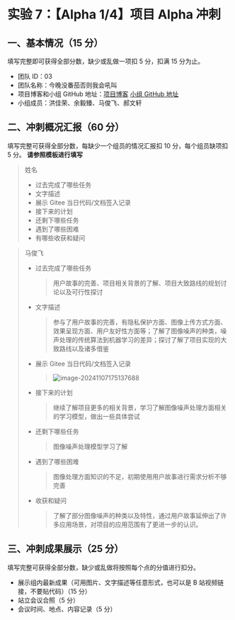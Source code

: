 # 实验 7：【Alpha 1/4】项目 Alpha 冲刺

## 一、基本情况（15 分）

填写完整即可获得全部分数，缺少或乱做一项扣 5 分，扣满 15 分为止。

- 团队 ID：03
- 团队名称：今晚没番茄否则我会吼叫
- 项目博客和小组 GitHub 地址：[项目博客]() [小组 GitHub 地址](https://github.com/no-tomatoes-tonight-or-id-scream/image-restorer)
- 小组成员：洪佳荣、余毅臻、马俊飞、郝文轩

## 二、冲刺概况汇报（60 分）

填写完整可获得全部分数，每缺少一个组员的情况汇报扣 10 分，每个组员缺项扣 5 分。 **请参照模板进行填写**

> 姓名
>
> - 过去完成了哪些任务
> - 文字描述
> - 展示 Gitee 当日代码/文档签入记录
> - 接下来的计划
> - 还剩下哪些任务
> - 遇到了哪些困难
> - 有哪些收获和疑问

> 马俊飞
>
> - 过去完成了哪些任务
>   > 用户故事的完善、项目相关背景的了解、项目大致路线的规划讨论以及可行性探讨
> - 文字描述
>   > 参与了用户故事的完善，有隐私保护方面、图像上传方式方面、效果呈现方面、用户友好性方面等；了解了图像噪声的种类，噪声处理的传统算法到机器学习的差异；探讨了解了项目实现的大致路线以及诸多借鉴
> - 展示 Gitee 当日代码/文档签入记录
>   > ![image-20241107175137688](https://s2.loli.net/2024/11/07/tFJ9w8zYQpXgdZM.png)
> - 接下来的计划
>   > 继续了解项目更多的相关背景，学习了解图像噪声处理方面相关的学习模型，做出一些具体尝试
> - 还剩下哪些任务
>   > 图像噪声处理模型学习了解
> - 遇到了哪些困难
>   > 图像处理方面知识的不足，初期使用用户故事进行需求分析不够完善
> - 收获和疑问
>   > 了解了部分图像噪声的种类以及特性，通过用户故事延伸出了许多应用场景，对项目的应用范围有了更进一步的认识。

## 三、冲刺成果展示（25 分）

填写完整可获得全部分数，缺少或乱做将按照每个点的分值进行扣分。

- 展示组内最新成果（可用图片、文字描述等任意形式，也可以是 B 站视频链接，不要贴代码）（15 分）
- 站立会议合照（5 分）
- 会议时间、地点、内容记录（5 分）

